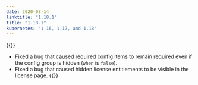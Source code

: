 ```yaml
---
date: 2020-08-14
linktitle: "1.18.1"
title: "1.18.1"
kubernetes: "1.16, 1.17, and 1.18"
---
```


{{<fixes>}}
* Fixed a bug that caused required config items to remain required even if the config group is hidden (`when` is `false`).
* Fixed a bug that caused hidden license entitlements to be visible in the license page.
{{</fixes>}}
